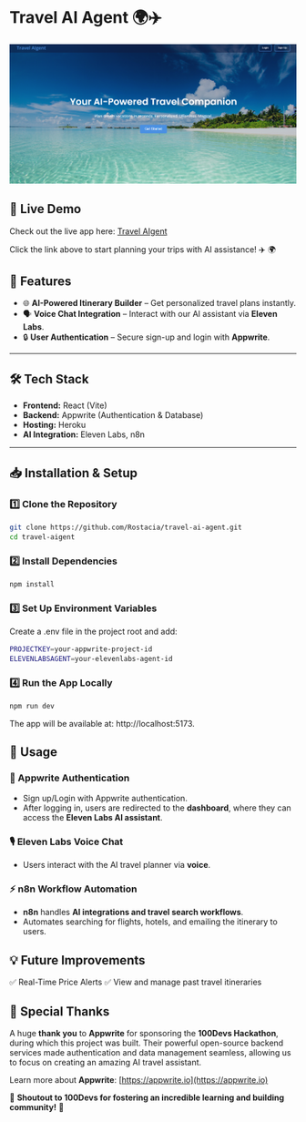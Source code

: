 # **Travel AI Agent** 🌍✈️ 

<img src="public/TravelAI.png"/>

## 🚀 Live Demo  

Check out the live app here: [Travel AIgent](https://travel-ai-agent.vercel.app/)  

Click the link above to start planning your trips with AI assistance! ✈️ 🌍  


## **🚀 Features**
- 🌐 **AI-Powered Itinerary Builder** – Get personalized travel plans instantly.  
- 🗣️ **Voice Chat Integration** – Interact with our AI assistant via **Eleven Labs**.  
- 🔒 **User Authentication** – Secure sign-up and login with **Appwrite**.  

---

## **🛠️ Tech Stack**
- **Frontend:** React (Vite)  
- **Backend:** Appwrite (Authentication & Database)  
- **Hosting:** Heroku  
- **AI Integration:** Eleven Labs, n8n  

---

## **📥 Installation & Setup**
### **1️⃣ Clone the Repository**
```sh
git clone https://github.com/Rostacia/travel-ai-agent.git
cd travel-aigent
```

### **2️⃣ Install Dependencies**
```sh
npm install
```

### **3️⃣ Set Up Environment Variables**
Create a .env file in the project root and add:

```sh
PROJECTKEY=your-appwrite-project-id
ELEVENLABSAGENT=your-elevenlabs-agent-id
```

### **4️⃣ Run the App Locally**  
```sh
npm run dev
```
The app will be available at: http://localhost:5173.

## 📝 Usage

### 🔑 Appwrite Authentication  
- Sign up/Login with Appwrite authentication.  
- After logging in, users are redirected to the **dashboard**, where they can access the **Eleven Labs AI assistant**.  

### 🎙️ Eleven Labs Voice Chat  
- Users interact with the AI travel planner via **voice**.  

### ⚡ n8n Workflow Automation  
- **n8n** handles **AI integrations and travel search workflows**.  
- Automates searching for flights, hotels, and emailing the itinerary to users.  

## 💡 Future Improvements  
✅ Real-Time Price Alerts 
✅ View and manage past travel itineraries   
 

## 🙌 Special Thanks  

A huge **thank you** to **Appwrite** for sponsoring the **100Devs Hackathon**, during which this project was built. Their powerful open-source backend services made authentication and data management seamless, allowing us to focus on creating an amazing AI travel assistant.  

Learn more about **Appwrite**: [https://appwrite.io](https://appwrite.io)  

🚀 **Shoutout to 100Devs for fostering an incredible learning and building community!** 🚀  


